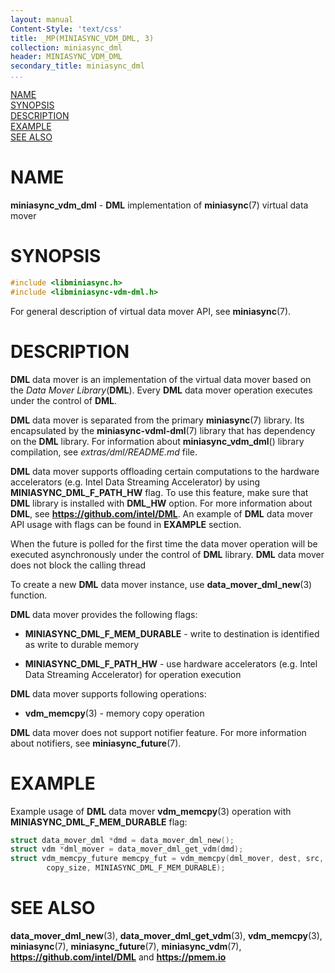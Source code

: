 ```yaml
---
layout: manual
Content-Style: 'text/css'
title: _MP(MINIASYNC_VDM_DML, 3)
collection: miniasync_dml
header: MINIASYNC_VDM_DML
secondary_title: miniasync_dml
...
```


[comment]: <> (SPDX-License-Identifier: BSD-3-Clause)
[comment]: <> (Copyright 2022, Intel Corporation)

[comment]: <> (miniasync_vdm_dml.3 -- man page for miniasync-dml vdm API)

[NAME](#name)<br />
[SYNOPSIS](#synopsis)<br />
[DESCRIPTION](#description)<br />
[EXAMPLE](#example)<br />
[SEE ALSO](#see-also)<br />


# NAME #

**miniasync_vdm_dml** - **DML** implementation of **miniasync**(7) virtual data mover


# SYNOPSIS #

```c
#include <libminiasync.h>
#include <libminiasync-vdm-dml.h>
```

For general description of virtual data mover API, see **miniasync**(7).


# DESCRIPTION #

**DML** data mover is an implementation of the virtual data mover based on
the *Data Mover Library*(**DML**). Every **DML** data mover operation
executes under the control of **DML**.

**DML** data mover is separated from the primary **miniasync**(7) library. Its encapsulated
by the **miniasync-vdml-dml**(7) library that has dependency on the **DML** library.
For information about **miniasync_vdm_dml**() library compilation, see *extras/dml/README.md* file.

**DML** data mover supports offloading certain computations to the hardware
accelerators (e.g. Intel Data Streaming Accelerator) by using **MINIASYNC_DML_F_PATH_HW**
flag. To use this feature, make sure that **DML** library is installed with **DML_HW** option.
For more information about **DML**, see **<https://github.com/intel/DML>**.
An example of **DML** data mover API usage with flags can be found in **EXAMPLE** section.

When the future is polled for the first time the data mover operation will be executed
asynchronously under the control of **DML** library. **DML** data mover does not
block the calling thread

To create a new **DML** data mover instance, use **data_mover_dml_new**(3) function.

**DML** data mover provides the following flags:

* **MINIASYNC_DML_F_MEM_DURABLE** - write to destination is identified as write to durable memory

* **MINIASYNC_DML_F_PATH_HW** - use hardware accelerators (e.g. Intel Data Streaming Accelerator)
for operation execution

**DML** data mover supports following operations:

* **vdm_memcpy**(3) - memory copy operation

**DML** data mover does not support notifier feature. For more information about
notifiers, see **miniasync_future**(7).


# EXAMPLE #

Example usage of **DML** data mover **vdm_memcpy**(3) operation with
**MINIASYNC_DML_F_MEM_DURABLE** flag:
```c
struct data_mover_dml *dmd = data_mover_dml_new();
struct vdm *dml_mover = data_mover_dml_get_vdm(dmd);
struct vdm_memcpy_future memcpy_fut = vdm_memcpy(dml_mover, dest, src,
		copy_size, MINIASYNC_DML_F_MEM_DURABLE);
```


# SEE ALSO #

**data_mover_dml_new**(3), **data_mover_dml_get_vdm**(3),
**vdm_memcpy**(3), **miniasync**(7), **miniasync_future**(7),
**miniasync_vdm**(7), **<https://github.com/intel/DML>**
and **<https://pmem.io>**
